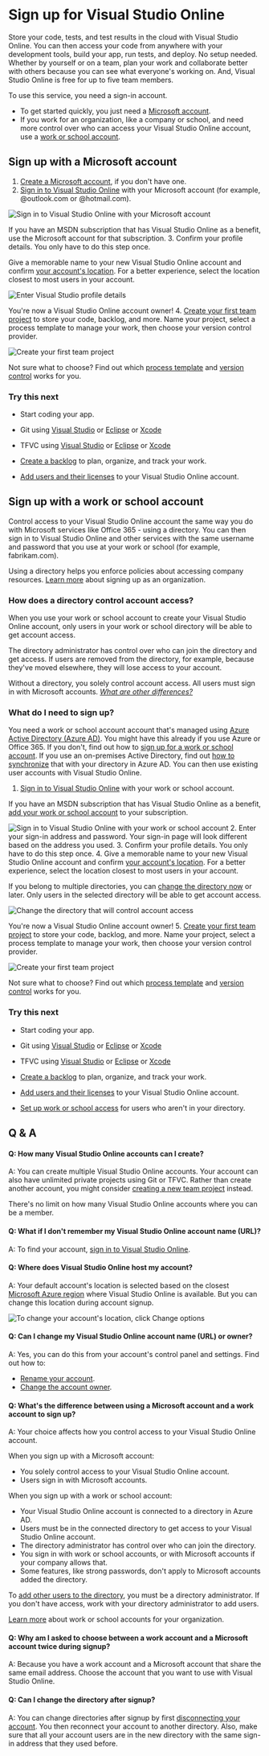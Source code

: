 <properties
	pageTitle="Sign up for Visual Studio Online"
  description="Sign up for Visual Studio Online"
  services="visual-studio-online"
  documentationCenter = ""
  authors="terryaustin"
  manager="terryaustin"
  editor="terryaustin" /> 

# Sign up for Visual Studio Online


Store your code, tests, and test results in the cloud with Visual Studio Online. You can then
access your code from anywhere with your development tools, build your app, run tests, and
deploy. No setup needed. Whether by yourself or on a team, plan your work and collaborate
better with others because you can see what everyone's working on. And, Visual Studio Online
is free for up to five team members.



To use this service, you need a sign-in account.


- To get started quickly, you just need a [Microsoft account](sign-up-for-visual-studio-online.md#MicrosoftAccount).
- If you work for an organization, like a company or school, 
and need more control over who can access your Visual Studio Online account,
use a [work or school account](sign-up-for-visual-studio-online.md#orgaccount).





## Sign up with a Microsoft account

1. [Create a Microsoft account](https://signup.live.com/), if you don't have one.
2. [Sign in to Visual Studio Online](https://go.microsoft.com/fwlink/?LinkId=307137&amp;clcid=0x409) 
with your Microsoft account (for example, @outlook.com or @hotmail.com).



![Sign in to Visual Studio Online with your Microsoft account](./media/sign-up-for-visual-studio-online/SignInVSOMSAccount.png)



If you have an MSDN subscription that has Visual Studio Online as a benefit, 
use the Microsoft account for that subscription.
3. Confirm your profile details. You only have to do this step once.



Give a memorable name to your new Visual Studio Online account and confirm [your account's location](sign-up-for-visual-studio-online.md#AccountLocation). 
For a better experience, select the location closest to most users in your account.



![Enter Visual Studio profile details](./media/sign-up-for-visual-studio-online/CreateProfileMSAccount.png)



You're now a Visual Studio Online account owner!
4. [Create your first team project](connect-to-visual-studio-online.md) to store your code, backlog, and more. 
Name your project, select a process template to manage your work, then choose your version control provider.



![Create your first team project](./media/sign-up-for-visual-studio-online/CreateTeamProject.png)



Not sure what to choose? Find out which 
[process template](https://msdn.microsoft.com/Library/vs/alm/Work/guidance/choose-process)
and [version control](https://msdn.microsoft.com/Library/vs/alm/code/overview) works for you.

### Try this next

- Start coding your app.


 - Git using [Visual Studio](../codeshare-your-code-in-git-vs.md) or [Eclipse](connect-to-visual-studio-online.md#eclipse) or [Xcode](../codeshare-your-code-in-git-xcode.md)
 - TFVC using [Visual Studio](../codeshare-your-code-in-tfvc-vs.md#workspace) or [Eclipse](connect-to-visual-studio-online.md#eclipse) or [Xcode](../codeshare-your-code-in-tfvc-xcode.md)
- [Create a backlog](../workcreate-your-backlog-vs.md) to plan, organize, and track your work.
- [Add users and their licenses](assign-licenses-to-users-vs.md) to your Visual Studio Online account.





## Sign up with a work or school account


Control access to your Visual Studio Online account the same way you do with Microsoft services 
like Office 365 - using a directory. You can then sign in to Visual Studio Online 
and other services with the same username and password that you use at your work or school 
(for example, fabrikam.com).



Using a directory helps you enforce policies about accessing company resources. 
[Learn more](https://azure.microsoft.com/en-us/documentation/articles/sign-up-organization) 
about signing up as an organization.


### How does a directory control account access?


When you use your work or school account to create your Visual Studio Online account, 
only users in your work or school directory will be able to get account access.



The directory administrator has control over who can join the directory and get access. 
If users are removed from the directory, for example, because they've moved elsewhere, 
they will lose access to your account.



Without a directory, you solely control account access. All users must sign in 
with Microsoft accounts. [*What are other differences?*](sign-up-for-visual-studio-online.md#SignInAccountDifferences)


### What do I need to sign up?


You need a work or school account account that's managed using
[Azure Active Directory (Azure AD)](https://azure.microsoft.com/en-us/documentation/articles/active-directory-whatis/). 
You might have this already if you use Azure or Office 365. If you don't, find out how to 
[sign up for a work or school account](https://azure.microsoft.com/documentation/articles/sign-up-organization/). 
If you use an on-premises Active Directory, find out 
[how to synchronize](https://msdn.microsoft.com/library/azure/jj573653.aspx) that with your directory 
in Azure AD. You can then use existing user accounts with Visual Studio Online.






1. [Sign in to Visual Studio Online](https://go.microsoft.com/fwlink/?LinkId=307137) 
with your work or school account.



If you have an MSDN subscription that has Visual Studio Online as a benefit, 
[add your work or school account](link-msdn-subscription-to-organizational-account-vs.md) to your subscription.



![Sign in to Visual Studio Online with your work or school account](./media/sign-up-for-visual-studio-online/SignInVSOWorkAccount.png)
2. Enter your sign-in address and password. Your sign-in page will look different based on the address you used.
3. Confirm your profile details. You only have to do this step once.
4. Give a memorable name to your new Visual Studio Online account and confirm [your account's location](sign-up-for-visual-studio-online.md#AccountLocation).
For a better experience, select the location closest to most users in your account.



If you belong to multiple directories, you can [change the directory now](sign-up-for-visual-studio-online.md#ChangeDirectory) 
or later. Only users in the selected directory will be able to get account access.



![Change the directory that will control account access](./media/sign-up-for-visual-studio-online/VSOChangeDirectory.png)



You're now a Visual Studio Online account owner!
5. [Create your first team project](connect-to-visual-studio-online.md) to store your code, backlog, and more. 
Name your project, select a process template to manage your work, then choose your version control provider.



![Create your first team project](./media/sign-up-for-visual-studio-online/CreateTeamProject.png)



Not sure what to choose? Find out which 
[process template](https://msdn.microsoft.com/Library/vs/alm/Work/guidance/choose-process) 
and [version control](https://msdn.microsoft.com/Library/vs/alm/code/overview) works for you.

### Try this next

- Start coding your app.


 - Git using [Visual Studio](../codeshare-your-code-in-git-vs.md) or [Eclipse](connect-to-visual-studio-online.md#eclipse) or [Xcode](../codeshare-your-code-in-git-xcode.md)
 - TFVC using [Visual Studio](../codeshare-your-code-in-tfvc-vs.md#workspace) or [Eclipse](connect-to-visual-studio-online.md#eclipse) or [Xcode](../codeshare-your-code-in-tfvc-xcode.md)
- [Create a backlog](../workcreate-your-backlog-vs.md) to plan, organize, and track your work.
- [Add users and their licenses](assign-licenses-to-users-vs.md) to your Visual Studio Online account.
- [Set up work or school access](manage-organization-access-for-your-account-vs.md) for users who aren't in your directory.

## Q &amp; A

#### Q:    How many Visual Studio Online accounts can I create?


A:    You can create multiple Visual Studio Online accounts. Your account can also have unlimited private 
projects using Git or TFVC. Rather than create another account, you might consider 
[creating a new team project](connect-to-visual-studio-online.md) instead.



There's no limit on how many Visual Studio Online accounts where you can be a member.


#### Q:    What if I don't remember my Visual Studio Online account name (URL)?


A:    To find your account, [sign in to Visual Studio Online](https://go.microsoft.com/fwlink/?LinkId=309329).






#### Q: Where does Visual Studio Online host my account?


A: Your default account's location is selected based on the closest 
[Microsoft Azure region](https://azure.microsoft.com/en-us/regions) 
where Visual Studio Online is available. 
But you can change this location during account signup.



![To change your account's location, click Change options](./media/sign-up-for-visual-studio-online/VSO_ChangeAcctLocation.png)


#### Q:    Can I change my Visual Studio Online account name (URL) or owner?


A:    Yes, you can do this from your account's control panel and settings. Find out how to:


- [Rename your account](rename-vso-account-vs.md).
- [Change the account owner](change-account-ownership-vs.md).





#### Q:    What's the difference between using a Microsoft account and a work account to sign up?


A:    Your choice affects how you control access to your Visual Studio Online account.



When you sign up with a Microsoft account:


- You solely control access to your Visual Studio Online account.
- Users sign in with Microsoft accounts.


When you sign up with a work or school account:


- Your Visual Studio Online account is connected to a directory in Azure AD.
- Users must be in the connected directory to get access to your Visual Studio Online account.
- The directory administrator has control over who can join the directory.
- You sign in with work or school accounts, or with Microsoft accounts if your company allows that.
- Some features, like strong passwords, don't apply to Microsoft accounts added the directory.


To [add other users to the directory](https://msdn.microsoft.com/library/azure/hh967632.aspx), 
you must be a directory administrator. If you don't have access, work with your directory administrator to add users.



[Learn more](https://azure.microsoft.com/en-us/documentation/articles/sign-up-organization) 
about work or school accounts for your organization.






#### Q:    Why am I asked to choose between a work account and a Microsoft account twice during signup?


A:    Because you have a work account and a Microsoft account that share the same email address. 
Choose the account that you want to use with Visual Studio Online.






#### Q:    Can I change the directory after signup?


A:    You can change directories after signup by first 
[disconnecting your account](manage-organization-access-for-your-account-vs.md#DisconnectDirectory).
You then reconnect your account to another directory. Also, make sure that all your account users 
are in the new directory with the same sign-in address that they used before.
